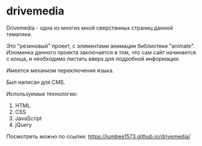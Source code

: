# drivemedia

Drivemedia - одна из многих мной сверстанных страниц данной тематики.

Это "резиновый" проект, с элементами анимации библиотеки "animate". Изюминка данного проекта заключается в том, что сам сайт начинается
с конца, и необходимо листать вверх для подробной информации. 

Имеется механизм переключения языка.

Был написан для CMS.

Используемые технологии:
1. HTML
2. CSS
3. JavaScript
4. jQuery


Посмотреть можно по ссылке: https://jumbee1573.github.io/drivemedia/
